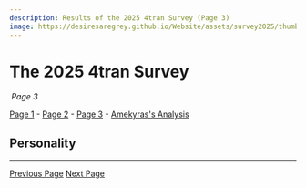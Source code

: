 ```yaml
---
description: Results of the 2025 4tran Survey (Page 3)
image: https://desiresaregrey.github.io/Website/assets/survey2025/thumb.png
---
```

<script src="https://cdn.jsdelivr.net/npm/apexcharts"></script>
<script src="../../4transurvey2025.js?5"></script>
<!-- js is gonna make me 41 :( -->

# The 2025 4tran Survey
<h6 style="margin: 0 0.2rem">Page 3</h6>

[Page 1](../) - [Page 2](../2) - [Page 3]() - [Amekyras's Analysis](../amekyras)

## Personality


___

<div class="button-container">
  <a class="big-button" href="../2">Previous Page</a>
  <a class="big-button" href="../amekyras">Next Page</a>
</div>